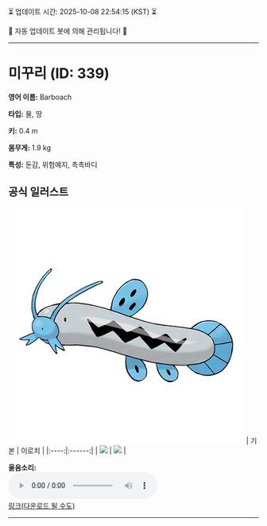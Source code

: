 
⏳ 업데이트 시간: 2025-10-08 22:54:15 (KST) ⏳

🤖 자동 업데이트 봇에 의해 관리됩니다! 🤖

---

# 미꾸리 (ID: 339)
**영어 이름:** Barboach

**타입:** 물, 땅

**키:** 0.4 m

**몸무게:** 1.9 kg

**특성:** 둔감, 위험예지, 촉촉바디

## 공식 일러스트
![](https://raw.githubusercontent.com/PokeAPI/sprites/master/sprites/pokemon/other/official-artwork/339.png)
| 기본 | 이로치 |
|:----:|:------:|
| <img src="http://play.pokemonshowdown.com/sprites/ani/barboach.gif" width="200"> | <img src="http://play.pokemonshowdown.com/sprites/ani-shiny/barboach.gif" width="200"> |

**울음소리:**<br><audio controls src="https://raw.githubusercontent.com/PokeAPI/cries/main/cries/pokemon/latest/339.ogg"></audio><br> [링크(다운로드 될 수도)](https://raw.githubusercontent.com/PokeAPI/cries/main/cries/pokemon/latest/339.ogg)


---
